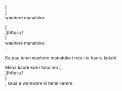 [<br host>]<br action>waehere manatoko:<br code>

[<br host>](https://<br host>)<br action>waehere manatoko:<br code>.

Ka pau tenei waehere manatoko i roto i te haora kotahi.

Mena kaore koe i tono mo [<br host>](https://<br host>)<br action>, kaua e wareware ki tenei karere.
